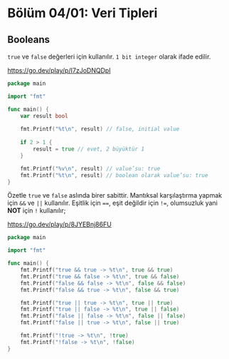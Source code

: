 # Bölüm 04/01: Veri Tipleri

## Booleans

`true` ve `false` değerleri için kullanılır. `1 bit integer` olarak ifade edilir.

https://go.dev/play/p/I7zJoDNQDpI

```go
package main

import "fmt"

func main() {
	var result bool
	
	fmt.Printf("%t\n", result) // false, initial value
	
	if 2 > 1 {
		result = true // evet, 2 büyüktür 1
	}

	fmt.Printf("%v\n", result) // value’su: true
	fmt.Printf("%t\n", result) // boolean olarak value’su: true
}
```

Özetle `true` ve `false` aslında birer sabittir. Mantıksal karşılaştırma yapmak
için `&&` ve `||` kullanılır. Eşitlik için `==`, eşit değildir için `!=`, olumsuzluk
yani **NOT** için `!` kullanılır;

https://go.dev/play/p/8JYEBnj86FU

```go
package main

import "fmt"

func main() {
	fmt.Printf("true && true -> %t\n", true && true)
	fmt.Printf("true && false -> %t\n", true && false)
	fmt.Printf("false && false -> %t\n", false && false)
	fmt.Printf("false && true -> %t\n", false && true)

	fmt.Printf("true || true -> %t\n", true || true)
	fmt.Printf("true || false -> %t\n", true || false)
	fmt.Printf("false || false -> %t\n", false || false)
	fmt.Printf("false || true -> %t\n", false || true)

	fmt.Printf("!true -> %t\n", !true)
	fmt.Printf("!false -> %t\n", !false)
}
```
